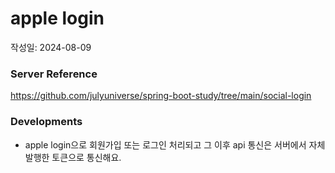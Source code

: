 # apple login

작성일: 2024-08-09

### Server Reference

https://github.com/julyuniverse/spring-boot-study/tree/main/social-login

### Developments

- apple login으로 회원가입 또는 로그인 처리되고 그 이후 api 통신은 서버에서 자체 발행한 토큰으로 통신해요.
